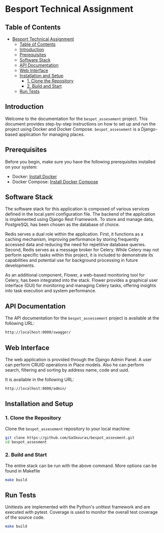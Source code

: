 

# Besport Technical Assignment


## Table of Contents

- [Besport Technical Assignment](#besport-technical-assignment)
  - [Table of Contents](#table-of-contents)
  - [Introduction](#introduction)
  - [Prerequisites](#prerequisites)
  - [Software Stack](#software-stack)
  - [API Documentation](#api-documentation)
  - [Web Interface](#web-interface)
  - [Installation and Setup](#installation-and-setup)
    - [1. Clone the Repository](#1-clone-the-repository)
    - [2. Build and Start](#2-build-and-start)
  - [Run Tests](#run-tests)

## Introduction

Welcome to the documentation for the `bespot_assesement` project. This document provides step-by-step instructions on how to set up and run the project using Docker and Docker Compose. `bespot_assesement` is a Django-based application for managing places.

## Prerequisites

Before you begin, make sure you have the following prerequisites installed on your system:

- Docker: [Install Docker](https://docs.docker.com/get-docker/)
- Docker Compose: [Install Docker Compose](https://docs.docker.com/compose/install/)

## Software Stack

The software stack for this application is composed of various services defined in the local.yaml configuration file. The backend of the application is implemented using Django Rest Framework. To store and manage data, PostgreSQL has been chosen as the database of choice.

Redis serves a dual role within the application. First, it functions as a caching mechanism, improving performance by storing frequently accessed data and reducing the need for repetitive database queries. Second, Redis serves as a message broker for Celery. While Celery may not perform specific tasks within this project, it is included to demonstrate its capabilities and potential use for background processing in future developments.

As an additional component, Flower, a web-based monitoring tool for Celery, has been integrated into the stack. Flower provides a graphical user interface (GUI) for monitoring and managing Celery tasks, offering insights into task execution and system performance.

## API Documentation

The API documentation for the `bespot_assessement` project is available at the following URL:

```bash
http://localhost:8000/swagger/
```

## Web Interface
The web application is provided through the Django Admin Panel. A user can perform CRUID operations in Place models. Also he can perform search, filtering and sorting by address name, code and uuid. 

It is available in the following URL:

```bash
http://localhost:8000/admin/
```

## Installation and Setup

### 1. Clone the Repository

Clone the `bespot_assesement` repository to your local machine:

```bash
git clone https://github.com/GaSkouras/bespot_assesment.git
cd bespot_assesment
```

### 2. Build and Start

The entire stack can be run with the above command. More options can be found in Makefile

```bash
make build
```

## Run Tests

Unittests are implemented with the Python's unittest framework and are executed with pytest. Coverage is used to monitor the overall test coverage of the source code. 

```bash
make build
```
